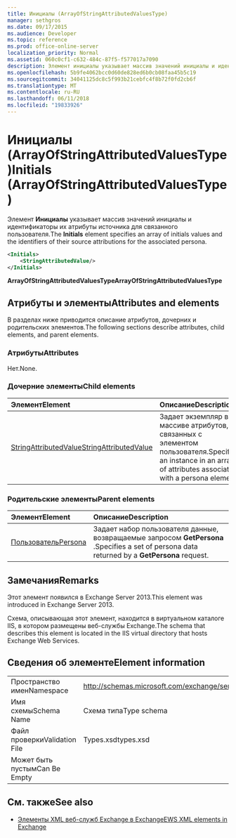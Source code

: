 ```yaml
---
title: Инициалы (ArrayOfStringAttributedValuesType)
manager: sethgros
ms.date: 09/17/2015
ms.audience: Developer
ms.topic: reference
ms.prod: office-online-server
localization_priority: Normal
ms.assetid: 060c0cf1-c632-484c-87f5-f577017a7090
description: Элемент инициалы указывает массив значений инициалы и идентификаторы их атрибуты источника для связанного пользователя.
ms.openlocfilehash: 5b9fe4062bcc0d60de828ed6b0cb08faa45b5c19
ms.sourcegitcommit: 34041125dc8c5f993b21cebfc4f8b72f0fd2cb6f
ms.translationtype: MT
ms.contentlocale: ru-RU
ms.lasthandoff: 06/11/2018
ms.locfileid: "19833926"
---
```

# <a name="initials-arrayofstringattributedvaluestype"></a><span data-ttu-id="dfb7c-103">Инициалы (ArrayOfStringAttributedValuesType)</span><span class="sxs-lookup"><span data-stu-id="dfb7c-103">Initials (ArrayOfStringAttributedValuesType)</span></span>

<span data-ttu-id="dfb7c-104">Элемент **Инициалы** указывает массив значений инициалы и идентификаторы их атрибуты источника для связанного пользователя.</span><span class="sxs-lookup"><span data-stu-id="dfb7c-104">The **Initials** element specifies an array of initials values and the identifiers of their source attributions for the associated persona.</span></span> 
  
```XML
<Initials>
    <StringAttributedValue/>
</Initials>
```

 <span data-ttu-id="dfb7c-105">**ArrayOfStringAttributedValuesType**</span><span class="sxs-lookup"><span data-stu-id="dfb7c-105">**ArrayOfStringAttributedValuesType**</span></span>
## <a name="attributes-and-elements"></a><span data-ttu-id="dfb7c-106">Атрибуты и элементы</span><span class="sxs-lookup"><span data-stu-id="dfb7c-106">Attributes and elements</span></span>

<span data-ttu-id="dfb7c-107">В разделах ниже приводится описание атрибутов, дочерних и родительских элементов.</span><span class="sxs-lookup"><span data-stu-id="dfb7c-107">The following sections describe attributes, child elements, and parent elements.</span></span>
  
### <a name="attributes"></a><span data-ttu-id="dfb7c-108">Атрибуты</span><span class="sxs-lookup"><span data-stu-id="dfb7c-108">Attributes</span></span>

<span data-ttu-id="dfb7c-109">Нет.</span><span class="sxs-lookup"><span data-stu-id="dfb7c-109">None.</span></span>
  
### <a name="child-elements"></a><span data-ttu-id="dfb7c-110">Дочерние элементы</span><span class="sxs-lookup"><span data-stu-id="dfb7c-110">Child elements</span></span>

|<span data-ttu-id="dfb7c-111">**Элемент**</span><span class="sxs-lookup"><span data-stu-id="dfb7c-111">**Element**</span></span>|<span data-ttu-id="dfb7c-112">**Описание**</span><span class="sxs-lookup"><span data-stu-id="dfb7c-112">**Description**</span></span>|
|:-----|:-----|
|[<span data-ttu-id="dfb7c-113">StringAttributedValue</span><span class="sxs-lookup"><span data-stu-id="dfb7c-113">StringAttributedValue</span></span>](stringattributedvalue.md) <br/> |<span data-ttu-id="dfb7c-114">Задает экземпляр в массиве атрибутов, связанных с элементом пользователя.</span><span class="sxs-lookup"><span data-stu-id="dfb7c-114">Specifies an instance in an array of attributes associated with a persona element.</span></span>  <br/> |
   
### <a name="parent-elements"></a><span data-ttu-id="dfb7c-115">Родительские элементы</span><span class="sxs-lookup"><span data-stu-id="dfb7c-115">Parent elements</span></span>

|<span data-ttu-id="dfb7c-116">**Элемент**</span><span class="sxs-lookup"><span data-stu-id="dfb7c-116">**Element**</span></span>|<span data-ttu-id="dfb7c-117">**Описание**</span><span class="sxs-lookup"><span data-stu-id="dfb7c-117">**Description**</span></span>|
|:-----|:-----|
|[<span data-ttu-id="dfb7c-118">Пользователь</span><span class="sxs-lookup"><span data-stu-id="dfb7c-118">Persona</span></span>](persona.md) <br/> |<span data-ttu-id="dfb7c-119">Задает набор пользователя данные, возвращаемые запросом **GetPersona** .</span><span class="sxs-lookup"><span data-stu-id="dfb7c-119">Specifies a set of persona data returned by a **GetPersona** request.</span></span>  <br/> |
   
## <a name="remarks"></a><span data-ttu-id="dfb7c-120">Замечания</span><span class="sxs-lookup"><span data-stu-id="dfb7c-120">Remarks</span></span>

<span data-ttu-id="dfb7c-121">Этот элемент появился в Exchange Server 2013.</span><span class="sxs-lookup"><span data-stu-id="dfb7c-121">This element was introduced in Exchange Server 2013.</span></span>
  
<span data-ttu-id="dfb7c-122">Схема, описывающая этот элемент, находится в виртуальном каталоге IIS, в котором размещены веб-службы Exchange.</span><span class="sxs-lookup"><span data-stu-id="dfb7c-122">The schema that describes this element is located in the IIS virtual directory that hosts Exchange Web Services.</span></span>
  
## <a name="element-information"></a><span data-ttu-id="dfb7c-123">Сведения об элементе</span><span class="sxs-lookup"><span data-stu-id="dfb7c-123">Element information</span></span>

|||
|:-----|:-----|
|<span data-ttu-id="dfb7c-124">Пространство имен</span><span class="sxs-lookup"><span data-stu-id="dfb7c-124">Namespace</span></span>  <br/> |http://schemas.microsoft.com/exchange/services/2006/types  <br/> |
|<span data-ttu-id="dfb7c-125">Имя схемы</span><span class="sxs-lookup"><span data-stu-id="dfb7c-125">Schema Name</span></span>  <br/> |<span data-ttu-id="dfb7c-126">Схема типа</span><span class="sxs-lookup"><span data-stu-id="dfb7c-126">Type schema</span></span>  <br/> |
|<span data-ttu-id="dfb7c-127">Файл проверки</span><span class="sxs-lookup"><span data-stu-id="dfb7c-127">Validation File</span></span>  <br/> |<span data-ttu-id="dfb7c-128">Types.xsd</span><span class="sxs-lookup"><span data-stu-id="dfb7c-128">types.xsd</span></span>  <br/> |
|<span data-ttu-id="dfb7c-129">Может быть пустым</span><span class="sxs-lookup"><span data-stu-id="dfb7c-129">Can Be Empty</span></span>  <br/> ||
   
## <a name="see-also"></a><span data-ttu-id="dfb7c-130">См. также</span><span class="sxs-lookup"><span data-stu-id="dfb7c-130">See also</span></span>



- [<span data-ttu-id="dfb7c-131">Элементы XML веб-служб Exchange в Exchange</span><span class="sxs-lookup"><span data-stu-id="dfb7c-131">EWS XML elements in Exchange</span></span>](ews-xml-elements-in-exchange.md)

